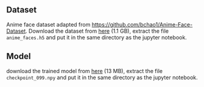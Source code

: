 ## Dataset 
Anime face dataset adapted from https://github.com/bchao1/Anime-Face-Dataset. Download the dataset from [here](https://drive.google.com/file/d/1v-ZKcF1CDTT-REh6LuLatb87ZWYrR3wi/view?usp=sharing) (1.1 GB), extract the file `anime_faces.h5` and put it in the same directory as the jupyter notebook.  
## Model 
download the trained model from [here](https://drive.google.com/file/d/1KI0QGSILqKedtf0vO_mbykbzbsHZsEkN/view?usp=sharing) (13 MB), extract the file `checkpoint_099.npy` and put it in the same directory as the jupyter notebook.